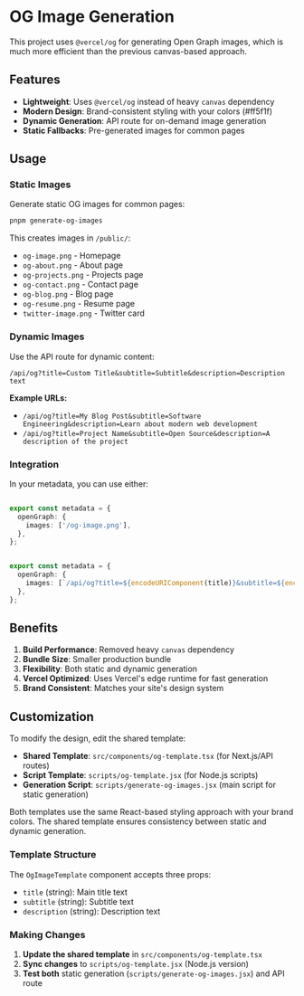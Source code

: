 # OG Image Generation

This project uses `@vercel/og` for generating Open Graph images, which is much more efficient than the previous canvas-based approach.

## Features

- **Lightweight**: Uses `@vercel/og` instead of heavy `canvas` dependency
- **Modern Design**: Brand-consistent styling with your colors (#ff5f1f)
- **Dynamic Generation**: API route for on-demand image generation
- **Static Fallbacks**: Pre-generated images for common pages

## Usage

### Static Images

Generate static OG images for common pages:

```bash
pnpm generate-og-images
```

This creates images in `/public/`:
- `og-image.png` - Homepage
- `og-about.png` - About page
- `og-projects.png` - Projects page
- `og-contact.png` - Contact page
- `og-blog.png` - Blog page
- `og-resume.png` - Resume page
- `twitter-image.png` - Twitter card

### Dynamic Images

Use the API route for dynamic content:

```
/api/og?title=Custom Title&subtitle=Subtitle&description=Description text
```

**Example URLs:**
- `/api/og?title=My Blog Post&subtitle=Software Engineering&description=Learn about modern web development`
- `/api/og?title=Project Name&subtitle=Open Source&description=A description of the project`

### Integration

In your metadata, you can use either:

```typescript

export const metadata = {
  openGraph: {
    images: ['/og-image.png'],
  },
};


export const metadata = {
  openGraph: {
    images: [`/api/og?title=${encodeURIComponent(title)}&subtitle=${encodeURIComponent(subtitle)}`],
  },
};
```

## Benefits

1. **Build Performance**: Removed heavy `canvas` dependency
2. **Bundle Size**: Smaller production bundle
3. **Flexibility**: Both static and dynamic generation
4. **Vercel Optimized**: Uses Vercel's edge runtime for fast generation
5. **Brand Consistent**: Matches your site's design system

## Customization

To modify the design, edit the shared template:
- **Shared Template**: `src/components/og-template.tsx` (for Next.js/API routes)
- **Script Template**: `scripts/og-template.jsx` (for Node.js scripts)
- **Generation Script**: `scripts/generate-og-images.jsx` (main script for static generation)

Both templates use the same React-based styling approach with your brand colors. The shared template ensures consistency between static and dynamic generation.

### Template Structure

The `OgImageTemplate` component accepts three props:
- `title` (string): Main title text
- `subtitle` (string): Subtitle text  
- `description` (string): Description text

### Making Changes

1. **Update the shared template** in `src/components/og-template.tsx`
2. **Sync changes** to `scripts/og-template.jsx` (Node.js version)
3. **Test both** static generation (`scripts/generate-og-images.jsx`) and API route

